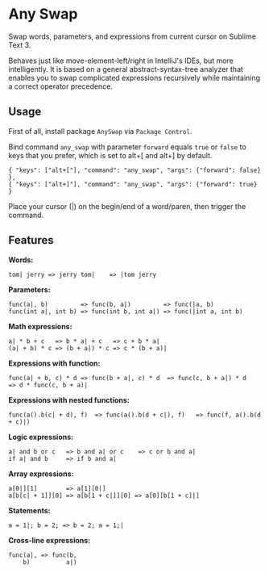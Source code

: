 # Any Swap

Swap words, parameters, and expressions from current cursor on Sublime Text 3.

Behaves just like move-element-left/right in IntelliJ's IDEs, but more intelligently.
It is based on a general abstract-syntax-tree analyzer that enables you to swap complicated
expressions recursively while maintaining a correct operator precedence.

## Usage

First of all, install package `AnySwap` via `Package Control`.

Bind command `any_swap` with parameter `forward` equals `true` or `false` to keys that you prefer, which is set to alt+[ and alt+] by default.
```
{ "keys": ["alt+["], "command": "any_swap", "args": {"forward": false} },
{ "keys": ["alt+]"], "command": "any_swap", "args": {"forward": true} }
```
Place your cursor (|) on the begin/end of a word/paren, then trigger the command.

## Features

**Words:**
```
tom| jerry => jerry tom|    => |tom jerry
```

**Parameters:**
```
func(a|, b)         => func(b, a|)         => func(|a, b)
func(int a|, int b) => func(int b, int a|) => func(|int a, int b)
```

**Math expressions:**
```
a| * b + c   => b * a| + c   => c + b * a|
(a| + b) * c => (b + a|) * c => c * (b + a)|
```

**Expressions with function:**
```
func(a| + b, c) * d => func(b + a|, c) * d  => func(c, b + a|) * d   => d * func(c, b + a)|
```

**Expressions with nested functions:**
```
func(a().b(c| + d), f)  => func(a().b(d + c|), f)   => func(f, a().b(d + c)|)
```

**Logic expressions:**
```
a| and b or c   => b and a| or c    => c or b and a|
if a| and b     => if b and a|
```

**Array expressions:**
```
a[0|][1]        => a[1][0|]
a[b[c| + 1]][0] => a[b[1 + c|]][0] => a[0][b[1 + c]|]
```

**Statements:**
```
a = 1|; b = 2; => b = 2; a = 1;|
```

**Cross-line expressions:**
```
func(a|, => func(b,
    b)          a|)
```
